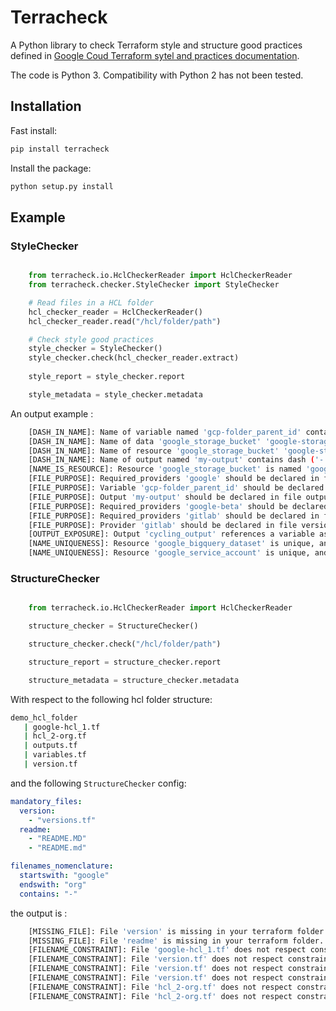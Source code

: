 # Terracheck

A Python library to check Terraform style and structure good practices defined in 
[Google Coud Terraform sytel and practices documentation](https://cloud.google.com/docs/terraform/best-practices-for-terraform#general-style).

The code is Python 3. Compatibility with Python 2 has not been tested.

## Installation

Fast install:

```sh
pip install terracheck

```

Install the package:

```sh
python setup.py install

```

## Example

### StyleChecker

```python

    from terracheck.io.HclCheckerReader import HclCheckerReader
    from terracheck.checker.StyleChecker import StyleChecker

    # Read files in a HCL folder
    hcl_checker_reader = HclCheckerReader()
    hcl_checker_reader.read("/hcl/folder/path")

    # Check style good practices
    style_checker = StyleChecker()
    style_checker.check(hcl_checker_reader.extract)
    
    style_report = style_checker.report

    style_metadata = style_checker.metadata
 ```

An output example :

```sh
    [DASH_IN_NAME]: Name of variable named 'gcp-folder_parent_id' contains dash ('-'). Shoud be underscores ('_').
    [DASH_IN_NAME]: Name of data 'google_storage_bucket' 'google-storage_bucket' contains dash ('-'). Shoud be underscores ('_').
    [DASH_IN_NAME]: Name of resource 'google_storage_bucket' 'google-storage_bucket' contains dash ('-'). Shoud be underscores ('_').
    [DASH_IN_NAME]: Name of output named 'my-output' contains dash ('-'). Shoud be underscores ('_').
    [NAME_IS_RESOURCE]: Resource 'google_storage_bucket' is named 'google_storage_bucket'. Chose a name different than the resource name.
    [FILE_PURPOSE]: Required_providers 'google' should be declared in file versions.tf not in version.tf.
    [FILE_PURPOSE]: Variable 'gcp-folder_parent_id' should be declared in file variables.tf not in hcl_2.tf.
    [FILE_PURPOSE]: Output 'my-output' should be declared in file outputs.tf not in hcl_1.tf.
    [FILE_PURPOSE]: Required_providers 'google-beta' should be declared in file versions.tf not in variables.tf.
    [FILE_PURPOSE]: Required_providers 'gitlab' should be declared in file versions.tf not in variables.tf.
    [FILE_PURPOSE]: Provider 'gitlab' should be declared in file versions.tf not in variables.tf.
    [OUTPUT_EXPOSURE]: Output 'cycling_output' references a variable as value. It should not.
    [NAME_UNIQUENESS]: Resource 'google_bigquery_dataset' is unique, and thus should be named 'main', not 'dataset'.
    [NAME_UNIQUENESS]: Resource 'google_service_account' is unique, and thus should be named 'main', not 'bqowner'.
```

### StructureChecker

```python

    from terracheck.io.HclCheckerReader import HclCheckerReader

    structure_checker = StructureChecker()

    structure_checker.check("/hcl/folder/path")

    structure_report = structure_checker.report

    structure_metadata = structure_checker.metadata
```

With respect to the following hcl folder structure:

```sh
demo_hcl_folder
   | google-hcl_1.tf
   | hcl_2-org.tf
   | outputs.tf
   | variables.tf
   | version.tf
```

and the following ```StructureChecker``` config:

```yaml
mandatory_files:
  version:
    - "versions.tf"
  readme:
    - "README.MD"
    - "README.md"

filenames_nomenclature:
  startswith: "google"
  endswith: "org"
  contains: "-"
```

the output is :

```sh
    [MISSING_FILE]: File 'version' is missing in your terraform folder. Available denominations : ['versions.tf'].
    [MISSING_FILE]: File 'readme' is missing in your terraform folder. Available denominations : ['README.MD', 'README.md'].
    [FILENAME_CONSTRAINT]: File 'google-hcl_1.tf' does not respect constraint 'endswith org'.
    [FILENAME_CONSTRAINT]: File 'version.tf' does not respect constraint 'startswith google'.
    [FILENAME_CONSTRAINT]: File 'version.tf' does not respect constraint 'endswith org'.
    [FILENAME_CONSTRAINT]: File 'version.tf' does not respect constraint 'contains -'.
    [FILENAME_CONSTRAINT]: File 'hcl_2-org.tf' does not respect constraint 'startswith google'.
    [FILENAME_CONSTRAINT]: File 'hcl_2-org.tf' does not respect constraint 'endswith org'.
```